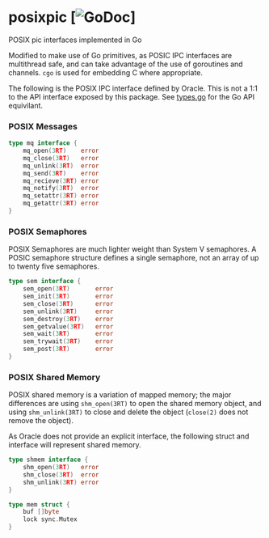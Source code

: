 # posixpic [![GoDoc](https://godoc.org/github.com/aleccunningham/posixipc?status.svg)]

POSIX pic interfaces implemented in Go

Modified to make use of Go primitives, as POSIC IPC interfaces are multithread safe, and can take advantage of the use of goroutines and channels. `cgo` is used for embedding C where appropriate.

The following is the POSIX IPC interface defined by Oracle. This is not a 1:1 to the API interface exposed by this package. See [types.go](https://github.com/aleccunningham/posixipc/blob/master/types.go) for the Go API equivilant.

### POSIX Messages
```Go
type mq interface {
    mq_open(3RT)    error
    mq_close(3RT)   error
    mq_unlink(3RT)  error
    mq_send(3RT)    error
    mq_recieve(3RT) error
    mq_notify(3RT)  error
    mq_setattr(3RT) error
    mq_getattr(3RT) error
}
```

### POSIX Semaphores
POSIX Semaphores are much lighter weight than System V semaphores. A POSIC semaphore structure defines a single semaphore, not an array of up to twenty five semaphores.
```Go
type sem interface {
    sem_open(3RT)       error
    sem_init(3RT)       error
    sem_close(3RT)      error
    sem_unlink(3RT)     error
    sem_destroy(3RT)    error
    sem_getvalue(3RT)   error
    sem_wait(3RT)       error
    sem_trywait(3RT)    error
    sem_post(3RT)       error
}
```

### POSIX Shared Memory
POSIX shared memory is a variation of mapped memory; the major differences are using `shm_open(3RT)` to open the shared memory object, and using `shm_unlink(3RT)` to close and delete the object (`close(2)` does not remove the object). 

As Oracle does not provide an explicit interface, the following struct and interface will represent shared memory.
```Go
type shmem interface {
    shm_open(3RT)   error
    shm_close(3RT)  error
    shm_unlink(3RT) error
}

type mem struct {
    buf []byte
    lock sync.Mutex
}
```
